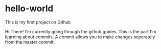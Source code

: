 # hello-world
This is my first project on Github

Hi There!
I'm currently going through the github guides. 
This is the part I'm learning about commits. 
A commit allows you to make changes seperately from the master commit. 
